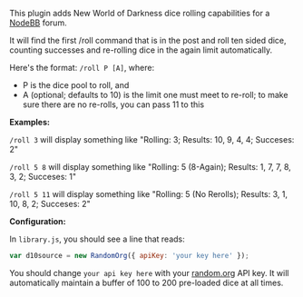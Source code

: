 This plugin adds New World of Darkness dice rolling capabilities for a [NodeBB](http://nodebb.org) forum.

It will find the first /roll command that is in the post and roll ten sided dice, counting successes and re-rolling dice in the again limit automatically.

Here's the format:
`/roll P [A]`, where:

* P is the dice pool to roll, and
* A (optional; defaults to 10) is the limit one must meet to re-roll; to make sure there are no re-rolls, you can pass 11 to this

**Examples:**

`/roll 3` will display something like "Rolling: 3; Results: 10, 9, 4, 4; Succeses: 2"

`/roll 5 8` will display something like "Rolling: 5 (8-Again); Results: 1, 7, 7, 8, 3, 2; Succeses: 1"

`/roll 5 11` will display something like "Rolling: 5 (No Rerolls); Results: 3, 1, 10, 8, 2; Succeses: 2"

**Configuration:**

In `library.js`, you should see a line that reads:
```javascript
var d10source = new RandomOrg({ apiKey: 'your key here' });
```

You should change `your api key here` with your [random.org](http://random.org/) API key. It will automatically maintain a buffer of 100 to 200 pre-loaded dice at all times.